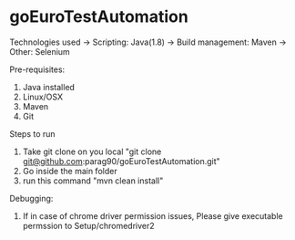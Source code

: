 # goEuroTestAutomation
Technologies used
-> Scripting: Java(1.8)
-> Build management: Maven
-> Other: Selenium

Pre-requisites:
1) Java installed
2) Linux/OSX
3) Maven
4) Git

Steps to run
1) Take git clone on you local "git clone git@github.com:parag90/goEuroTestAutomation.git"
2) Go inside the main folder
2) run this command "mvn clean install"

Debugging:
1) If in case of chrome driver permission issues, Please give executable permssion to Setup/chromedriver2